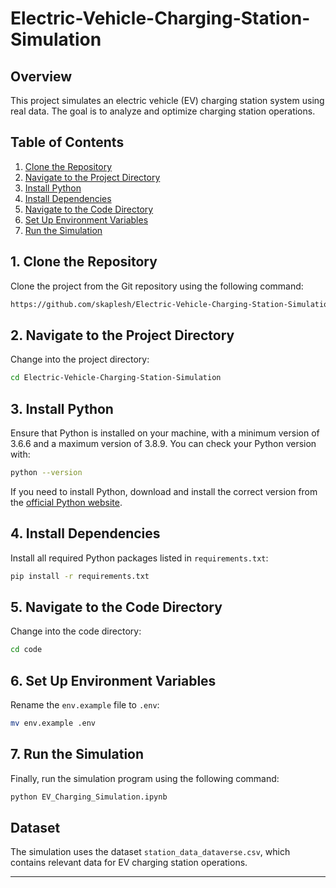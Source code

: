 

# Electric-Vehicle-Charging-Station-Simulation

## Overview
This project simulates an electric vehicle (EV) charging station system using real data. The goal is to analyze and optimize charging station operations.

## Table of Contents
1. [Clone the Repository](#clone-the-repository)
2. [Navigate to the Project Directory](#navigate-to-the-project-directory)
3. [Install Python](#install-python)
4. [Install Dependencies](#install-dependencies)
5. [Navigate to the Code Directory](#navigate-to-the-code-directory)
6. [Set Up Environment Variables](#set-up-environment-variables)
7. [Run the Simulation](#run-the-simulation)

## 1. Clone the Repository
Clone the project from the Git repository using the following command:

```bash
https://github.com/skaplesh/Electric-Vehicle-Charging-Station-Simulation
```

## 2. Navigate to the Project Directory
Change into the project directory:

```bash
cd Electric-Vehicle-Charging-Station-Simulation
```

## 3. Install Python
Ensure that Python is installed on your machine, with a minimum version of 3.6.6 and a maximum version of 3.8.9. You can check your Python version with:

```bash
python --version
```

If you need to install Python, download and install the correct version from the [official Python website](https://www.python.org/).

## 4. Install Dependencies
Install all required Python packages listed in `requirements.txt`:

```bash
pip install -r requirements.txt
```

## 5. Navigate to the Code Directory
Change into the code directory:

```bash
cd code
```

## 6. Set Up Environment Variables
Rename the `env.example` file to `.env`:

```bash
mv env.example .env
```

## 7. Run the Simulation
Finally, run the simulation program using the following command:

```bash
python EV_Charging_Simulation.ipynb
```

## Dataset
The simulation uses the dataset `station_data_dataverse.csv`, which contains relevant data for EV charging station operations.

---







